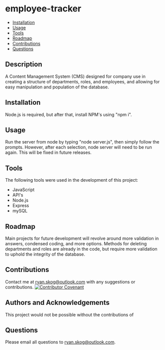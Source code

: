 # employee-tracker

- [Installation](#installation)
- [Usage](#usage)
- [Tools](#tools)
- [Roadmap](#roadmap)
- [Contributions](#contributions)
- [Questions](#questions)

## Description

A Content Management System (CMS) designed for company use in creating a structure of departments, roles, and employees, and allowing for easy manipulation and population of the database.

## Installation

Node.js is required, but after that, install NPM's using "npm i".

## Usage

Run the server from node by typing "node server.js", then simply follow the prompts. However, after each selection, node server will need to be run again. This will be fixed in future releases.

## Tools

The following tools were used in the development of this project:

- JavaScript
- API's
- Node.js
- Express
- mySQL

## Roadmap

Main projects for future development will revolve around more validation in answers, condensed coding, and more options. Methods for deleting departments and roles are already in the code, but require more validation to uphold the integrity of the database.

## Contributions

Contact me at ryan.skog@outlook.com with any suggestions or contributions.
[![Contributor Covenant](https://img.shields.io/badge/Contributor%20Covenant-v2.0%20adopted-ff69b4.svg)](code_of_conduct.md)

## Authors and Acknowledgements

This project would not be possible without the contributions of

## Questions

Please email all questions to ryan.skog@outlook.com.
